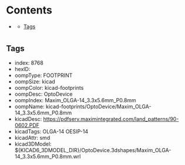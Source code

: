 



Contents
========

* [](#)
	* [Tags](#tags)

# 

## Tags

- index: 8768
- hexID: 
- oompType: FOOTPRINT
- oompSize: kicad
- oompColor: kicad-footprints
- oompDesc: OptoDevice
- oompIndex: Maxim_OLGA-14_3.3x5.6mm_P0.8mm
- oompName: kicad-footprints/OptoDevice/Maxim_OLGA-14_3.3x5.6mm_P0.8mm
- kicadDesc: https://pdfserv.maximintegrated.com/land_patterns/90-0602.PDF
- kicadTags: OLGA-14 OESIP-14
- kicadAttr: smd
- kicad3DModel: ${KICAD6_3DMODEL_DIR}/OptoDevice.3dshapes/Maxim_OLGA-14_3.3x5.6mm_P0.8mm.wrl
